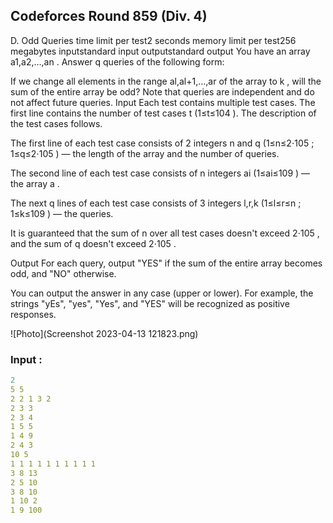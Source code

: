 ## Codeforces Round 859 (Div. 4)

D. Odd Queries
time limit per test2 seconds
memory limit per test256 megabytes
inputstandard input
outputstandard output
You have an array a1,a2,…,an
. Answer q
 queries of the following form:

If we change all elements in the range al,al+1,…,ar
 of the array to k
, will the sum of the entire array be odd?
Note that queries are independent and do not affect future queries.
Input
Each test contains multiple test cases. The first line contains the number of test cases t
 (1≤t≤104
). The description of the test cases follows.

The first line of each test case consists of 2
 integers n
 and q
 (1≤n≤2⋅105
; 1≤q≤2⋅105
) — the length of the array and the number of queries.

The second line of each test case consists of n
 integers ai
 (1≤ai≤109
) — the array a
.

The next q
 lines of each test case consists of 3
 integers l,r,k
 (1≤l≤r≤n
; 1≤k≤109
) — the queries.

It is guaranteed that the sum of n
 over all test cases doesn't exceed 2⋅105
, and the sum of q
 doesn't exceed 2⋅105
.

Output
For each query, output "YES" if the sum of the entire array becomes odd, and "NO" otherwise.

You can output the answer in any case (upper or lower). For example, the strings "yEs", "yes", "Yes", and "YES" will be recognized as positive responses.


![Photo](Screenshot 2023-04-13 121823.png)

### Input :
```yaml
2
5 5
2 2 1 3 2
2 3 3
2 3 4
1 5 5
1 4 9
2 4 3
10 5
1 1 1 1 1 1 1 1 1 1
3 8 13
2 5 10
3 8 10
1 10 2
1 9 100

```



